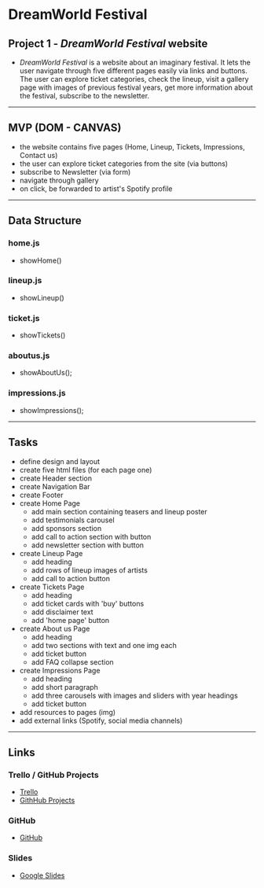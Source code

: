 # DreamWorld Festival
## Project 1 - *DreamWorld Festival* website 
- *DreamWorld Festival* is a website about an imaginary festival. It lets the user navigate through five different pages easily via links and buttons. The user can explore ticket categories, check the lineup, visit a gallery page with images of previous festival years, get more information about the festival, subscribe to the newsletter.
---
## MVP (DOM - CANVAS)
- the website contains five pages (Home, Lineup, Tickets, Impressions, Contact us)
- the user can explore ticket categories from the site (via buttons)
- subscribe to Newsletter (via form)
- navigate through gallery 
- on click, be forwarded to artist's Spotify profile
---

## Data Structure
### home.js
- showHome()

### lineup.js
- showLineup()

### ticket.js
- showTickets()

### aboutus.js
- showAboutUs();

### impressions.js
- showImpressions();
---

## Tasks
- define design and layout
- create five html files (for each page one)
- create Header section
- create Navigation Bar
- create Footer
- create Home Page
    - add main section containing teasers and lineup poster
    - add testimonials carousel
    - add sponsors section
    - add call to action section with button
    - add newsletter section with button
- create Lineup Page
    - add heading
    - add rows of lineup images of artists
    - add call to action button
- create Tickets Page
    - add heading
    - add ticket cards with 'buy' buttons
    - add disclaimer text
    - add 'home page' button
- create About us Page
    - add heading
    - add two sections with text and one img each
    - add ticket button
    - add FAQ collapse section
- create Impressions Page
    - add heading
    - add short paragraph
    - add three carousels with images and sliders with year headings
    - add ticket button
- add resources to pages (img)
- add external links (Spotify, social media channels)
---

## Links

### Trello / GitHub Projects
- [Trello](https://trello.com/b/vVdrQ9TQ/poject-i)
- [GithHub Projects](https://github.com/ivanaKrucaj/dreamWorld-festival/projects/1)

### GitHub
- [GitHub](https://ivanakrucaj.github.io/dreamWorld-festival/)

### Slides
- [Google Slides](https://docs.google.com/presentation/d/1T_X9pEG44PZDRoKAp7UOsR_F02ZRlXk9dstzT7NGqxQ/edit#slide=id.p)